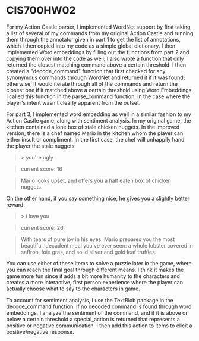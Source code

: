 # CIS700HW02
For my Action Castle parser, I implemented WordNet support by first taking a list of several of my commands from my original Action Castle and running them through the annotator given in part 1 to get the list of annotations, which I then copied into my code as a simple global dictionary. I then implemented Word embeddings by filling out the functions from part 2 and copying them over into the code as well; I also wrote a function that only returned the closest matching command above a certain threshold. I then created a "decode_command" function that first checked for any synonymous commands through WordNet and returned it if it was found; otherwise, it would iterate through all of the commands and return the closest one if it matched above a certain threshold using Word Embeddings. I called this function in the parse_command function, in the case where the player's intent wasn't clearly apparent from the outset.

For part 3, I implemented word embedding as well in a similar fashion to my Action Castle game, along with sentiment analysis. In my original game, the kitchen contained a lone box of stale chicken nuggets. In the improved version, there is a chef named Mario in the kitchen whom the player can either insult or compliment. In the first case, the chef will unhappily hand the player the stale nuggets:

>&gt;  you're ugly

>current score:  16

>Mario looks upset, and offers you a half eaten box of chicken nuggets.

On the other hand, if you say something nice, he gives you a slightly better reward:

>&gt;  i love you

>current score:  26

>With tears of pure joy in his eyes, Mario prepares you the most
                    beautiful, decadent meal you've ever seen: a whole lobster covered in saffron, foie gras, 
                    and solid silver and gold leaf truffles.

You can use either of these items to solve a puzzle later in the game, where you can reach the final goal through different means. I think it makes the game more fun since it adds a bit more humanity to the characters and creates a more interactive, first person experience where the player can actually choose what to say to the characters in game.

To account for sentiment analysis, I use the TextBlob package in the decode_command function. If no decoded command is found through word embeddings, I analyze the sentiment of the command, and if it is above or below a certain threshold a special_action is returned that represents a positive or negative communication. I then add this action to items to elicit a positive/negative response.
